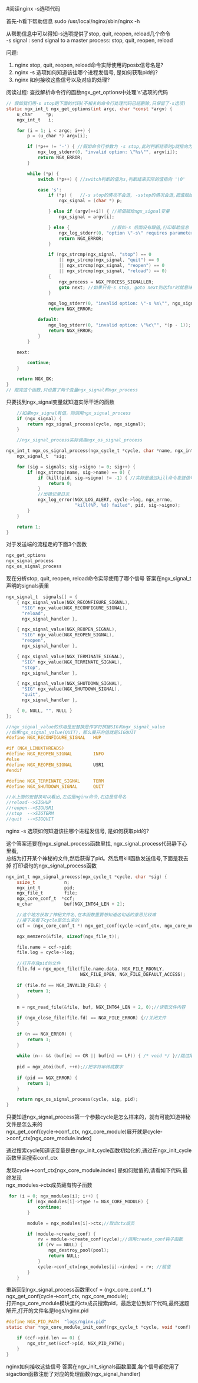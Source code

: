 #阅读nginx -s选项代码

首先-h看下帮助信息
sudo /usr/local/nginx/sbin/nginx -h

从帮助信息中可以得知-s选项提供了stop, quit, reopen, reload几个命令  
-s signal     : send signal to a master process: stop, quit, reopen, reload

问题:  
 1. nginx stop, quit, reopen, reload命令实际使用的posix信号名是?
 1. nginx -s 选项如何知道该往哪个进程发信号, 是如何获取pid的?
 1. nginx 如何接收这些信号以及对应的处理?

阅读过程:
查找解析命令行的函数ngx_get_options中处理's'选项的代码
```c
// 假如我们用-s stop跑下面的代码(不相关的命令行处理代码已经删除,只保留了-s选项)
static ngx_int_t ngx_get_options(int argc, char *const *argv) {
    u_char     *p; 
    ngx_int_t   i;  

    for (i = 1; i < argc; i++) {
        p = (u_char *) argv[i];

        if (*p++ != '-') { //假如命令行参数为 -s stop,此时判断结束时p就指向为s
            ngx_log_stderr(0, "invalid option: \"%s\"", argv[i]);
            return NGX_ERROR;
        }   

        while (*p) {
            switch (*p++) { //switch判断的值为s,判断结束实际的值指向 '\0'

            case 's':
                if (*p) {   //-s stop的情况不会进, -sstop的情况会进,把值赋给ngx_signal变量
                    ngx_signal = (char *) p;

                } else if (argv[++i]) { //把值赋给ngx_signal变量
                    ngx_signal = argv[i];

                } else {                //假如-s 后面没有跟值,打印帮助信息
                    ngx_log_stderr(0, "option \"-s\" requires parameter");
                    return NGX_ERROR;
                }   

                if (ngx_strcmp(ngx_signal, "stop") == 0
                    || ngx_strcmp(ngx_signal, "quit") == 0
                    || ngx_strcmp(ngx_signal, "reopen") == 0
                    || ngx_strcmp(ngx_signal, "reload") == 0)
                {   
                    ngx_process = NGX_PROCESS_SIGNALLER;
                    goto next; //如果只有-s stop, goto next到达for时就意味着结束
                }   

                ngx_log_stderr(0, "invalid option: \"-s %s\"", ngx_signal);
                return NGX_ERROR;

            default:
                ngx_log_stderr(0, "invalid option: \"%c\"", *(p - 1));
                return NGX_ERROR;
            }   
        }   

    next:

        continue;
    }   

    return NGX_OK;
}
// 跑完这个函数,只设置了两个变量ngx_signal和ngx_process
```

只要找到ngx_signal变量就知道实际干活的函数
```c
    //如果ngx_signal有值，则调用ngx_signal_process
    if (ngx_signal) {
        return ngx_signal_process(cycle, ngx_signal);
    }

    //ngx_signal_process实际调用ngx_os_signal_process
```

```c
ngx_int_t ngx_os_signal_process(ngx_cycle_t *cycle, char *name, ngx_int_t pid) {
    ngx_signal_t  *sig;

    for (sig = signals; sig->signo != 0; sig++) {
        if (ngx_strcmp(name, sig->name) == 0) {
            if (kill(pid, sig->signo) != -1) { //实际是通过kill命令发送信号
                return 0;
            }
            //出错记录日志
            ngx_log_error(NGX_LOG_ALERT, cycle->log, ngx_errno,
                          "kill(%P, %d) failed", pid, sig->signo);
        }
    }

    return 1;
}

```
对于发送端的流程走的下面3个函数
```c
ngx_get_options
ngx_signal_process
ngx_os_signal_process
```

现在分析stop, quit, reopen, reload命令实际使用了哪个信号
答案在ngx_signal_t声明的signals表里
``` c
ngx_signal_t  signals[] = {
    { ngx_signal_value(NGX_RECONFIGURE_SIGNAL),
      "SIG" ngx_value(NGX_RECONFIGURE_SIGNAL),
      "reload",
      ngx_signal_handler },

    { ngx_signal_value(NGX_REOPEN_SIGNAL),
      "SIG" ngx_value(NGX_REOPEN_SIGNAL),
      "reopen",
      ngx_signal_handler },

    { ngx_signal_value(NGX_TERMINATE_SIGNAL),
      "SIG" ngx_value(NGX_TERMINATE_SIGNAL),
      "stop",
      ngx_signal_handler },

    { ngx_signal_value(NGX_SHUTDOWN_SIGNAL),
      "SIG" ngx_value(NGX_SHUTDOWN_SIGNAL),
      "quit",
      ngx_signal_handler },

    { 0, NULL, "", NULL }
};

//ngx_signal_value的作用是宏替换是作字符拼接SIG和ngx_signal_value
//如果ngx_signal_value(QUIT)，那么展开的值就是SIGQUIT
#define NGX_RECONFIGURE_SIGNAL   HUP

#if (NGX_LINUXTHREADS)
#define NGX_REOPEN_SIGNAL        INFO
#else
#define NGX_REOPEN_SIGNAL        USR1
#endif

#define NGX_TERMINATE_SIGNAL     TERM
#define NGX_SHUTDOWN_SIGNAL      QUIT

//从上面的宏替换可以看出,左边是nginx命令,右边是信号名
//reload-->SIGHUP
//reopen-->SIGUSR1
//stop  -->SIGTERM
//quit  -->SIGQUIT

```

nginx -s 选项如何知道该往哪个进程发信号, 是如何获取pid的?

这个答案还要在ngx_signal_process函数里找, ngx_signal_process代码静下心里看,  
总结为打开某个神秘的文件,然后获得了pid。然后用kill函数发送信号,下面是我去掉
打印语句的ngx_signal_process函数
``` c
ngx_int_t ngx_signal_process(ngx_cycle_t *cycle, char *sig) {
    ssize_t           n;
    ngx_int_t         pid;
    ngx_file_t        file;
    ngx_core_conf_t  *ccf;
    u_char            buf[NGX_INT64_LEN + 2];

    //这个地方获取了神秘文件名,在本函数里要想知道这句话的意思比较难
    //接下来看下cycle是怎么来的
    ccf = (ngx_core_conf_t *) ngx_get_conf(cycle->conf_ctx, ngx_core_module);

    ngx_memzero(&file, sizeof(ngx_file_t));

    file.name = ccf->pid;
    file.log = cycle->log;
                                                                                                   
    //打开存放pid的文件
    file.fd = ngx_open_file(file.name.data, NGX_FILE_RDONLY,
                            NGX_FILE_OPEN, NGX_FILE_DEFAULT_ACCESS);
                                                                                                   
    if (file.fd == NGX_INVALID_FILE) {
        return 1;
    }
                                                                                                   
    n = ngx_read_file(&file, buf, NGX_INT64_LEN + 2, 0);//读取文件内容

    if (ngx_close_file(file.fd) == NGX_FILE_ERROR) {//关闭文件
    }

    if (n == NGX_ERROR) {
        return 1;
    }
                                                                                                   
    while (n-- && (buf[n] == CR || buf[n] == LF)) { /* void */ }//跳过尾部的换行符
                                                                                                   
    pid = ngx_atoi(buf, ++n);//把字符串转成数字
                                                                                                   
    if (pid == NGX_ERROR) {
        return 1;
    }

    return ngx_os_signal_process(cycle, sig, pid);
}
```
只要知道ngx_signal_process第一个参数cycle是怎么样来的，就有可能知道神秘文件是怎么来的  
ngx_get_conf(cycle->conf_ctx, ngx_core_module)展开就是cycle->conf_ctx[ngx_core_module.index]  

通过搜索cycle知道该变量是由ngx_init_cycle函数初始化的,通过在ngx_init_cycle函数里面搜索conf_ctx  

发现cycle->conf_ctx[ngx_core_module.index] 是如何赋值的,请看如下代码,最终发现  
ngx_modules->ctx成员藏有钩子函数
``` c
 for (i = 0; ngx_modules[i]; i++) {
        if (ngx_modules[i]->type != NGX_CORE_MODULE) {
            continue;
        }

        module = ngx_modules[i]->ctx;//取出ctx成员

        if (module->create_conf) {
            rv = module->create_conf(cycle);//调用create_conf钩子函数
            if (rv == NULL) {
                ngx_destroy_pool(pool);
                return NULL;
            }
            cycle->conf_ctx[ngx_modules[i]->index] = rv; //赋值
        }
    }

```
重新回到ngx_signal_process函数里ccf = (ngx_core_conf_t *) ngx_get_conf(cycle->conf_ctx, ngx_core_module);  
打开ngx_core_module模块里的ctx成员搜索pid，最后定位到如下代码,最终迷题解开,打开的文件名是logs/nginx.pid  

``` c
#define NGX_PID_PATH  "logs/nginx.pid"
static char *ngx_core_module_init_conf(ngx_cycle_t *cycle, void *conf) {

    if (ccf->pid.len == 0) {
        ngx_str_set(&ccf->pid, NGX_PID_PATH);
    }
}

```
nginx如何接收这些信号
答案在ngx_init_signals函数里面,每个信号都使用了sigaction函数注册了对应的处理函数(ngx_signal_handler)
